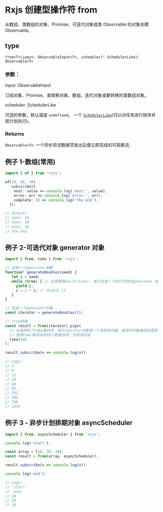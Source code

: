 # Rxjs 创建型操作符 from

从数组、类数组的对象、Promise、可迭代对象或类 Observable 的对象创建 Observable。

## type

`from<T>(input: ObservableInput<T>, scheduler?: SchedulerLike): Observable<T>`

### 参数：

input: ObservableInput<T>

订阅对象、Promise、类观察对象、数组、迭代对象或要转换的类数组对象。

scheduler: SchedulerLike

可选的参数，默认值是 `undefined`。 一个 [`SchedulerLike`](https://rxjs.dev/api/index/interface/SchedulerLike)(可以对任务进行排序并按计划执行)。

### Returns

`Observable<T>`: 一个同步将流数据项发出后便立即完成的可观察流.

## 例子 1-数组(常用)

```typescript
import { of } from 'rxjs';

of(10, 20, 30)
  .subscribe({
    next: value => console.log('next:', value),
    error: err => console.log('error:', err),
    complete: () => console.log('the end'),
  });

// Outputs
// next: 10
// next: 20
// next: 30
// the end
```

## 例子 2-可迭代对象 generator 对象

```typescript
import { from, take } from 'rxjs';

// 这是一个generator函数
function* generateDoubles(seed) {
   let i = seed;
   while (true) { // 这里使用while(true), 表示这是一个执行不完的generator 或者叫做 infinite iterable
     yield i;
     i = 2 * i; // double it
   }
}

// 生成一个generator对象
const iterator = generateDoubles(3);

// from转换
const result = from(iterator).pipe(
  // 这里用到了take操作符，因为iterator对象是一个无限迭代器，故流中的数据项将源源不断;
  // 使用takc拿流中的10个数据流项，并把流完成
  take(10)
);

result.subscribe(x => console.log(x));

// Logs:
// 3
// 6
// 12
// 24
// 48
// 96
// 192
// 384
// 768
// 1536
```

## 例子 3 - 异步计划排期对象 asyncScheduler

```typescript
import { from, asyncScheduler } from 'rxjs';

console.log('start');

const array = [10, 20, 30];
const result = from(array, asyncScheduler);

result.subscribe(x => console.log(x));

console.log('end');

// Logs:
// 'start'
// 'end'
// 10
// 20
// 30
```
